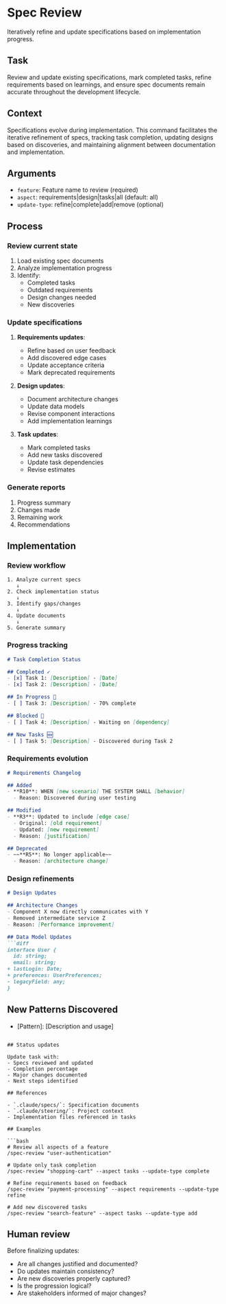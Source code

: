 # Spec Review

Iteratively refine and update specifications based on implementation progress.

## Task

Review and update existing specifications, mark completed tasks, refine requirements based on learnings, and ensure spec documents remain accurate throughout the development lifecycle.

## Context

Specifications evolve during implementation. This command facilitates the iterative refinement of specs, tracking task completion, updating designs based on discoveries, and maintaining alignment between documentation and implementation.

## Arguments

- `feature`: Feature name to review (required)
- `aspect`: requirements|design|tasks|all (default: all)
- `update-type`: refine|complete|add|remove (optional)

## Process

### Review current state

1. Load existing spec documents
2. Analyze implementation progress
3. Identify:
   - Completed tasks
   - Outdated requirements
   - Design changes needed
   - New discoveries

### Update specifications

1. **Requirements updates**:
   - Refine based on user feedback
   - Add discovered edge cases
   - Update acceptance criteria
   - Mark deprecated requirements

2. **Design updates**:
   - Document architecture changes
   - Update data models
   - Revise component interactions
   - Add implementation learnings

3. **Task updates**:
   - Mark completed tasks
   - Add new tasks discovered
   - Update task dependencies
   - Revise estimates

### Generate reports

1. Progress summary
2. Changes made
3. Remaining work
4. Recommendations

## Implementation

### Review workflow
```
1. Analyze current specs
   ↓
2. Check implementation status
   ↓
3. Identify gaps/changes
   ↓
4. Update documents
   ↓
5. Generate summary
```

### Progress tracking
```markdown
# Task Completion Status

## Completed ✓
- [x] Task 1: [Description] - [Date]
- [x] Task 2: [Description] - [Date]

## In Progress 🔄
- [ ] Task 3: [Description] - 70% complete

## Blocked 🚫
- [ ] Task 4: [Description] - Waiting on [dependency]

## New Tasks 🆕
- [ ] Task 5: [Description] - Discovered during Task 2
```

### Requirements evolution
```markdown
# Requirements Changelog

## Added
- **R10**: WHEN [new scenario] THE SYSTEM SHALL [behavior]
  - Reason: Discovered during user testing

## Modified
- **R3**: Updated to include [edge case]
  - Original: [old requirement]
  - Updated: [new requirement]
  - Reason: [justification]

## Deprecated
- ~~**R5**: No longer applicable~~
  - Reason: [architecture change]
```

### Design refinements
```markdown
# Design Updates

## Architecture Changes
- Component X now directly communicates with Y
- Removed intermediate service Z
- Reason: [Performance improvement]

## Data Model Updates
```diff
interface User {
  id: string;
  email: string;
+ lastLogin: Date;
+ preferences: UserPreferences;
- legacyField: any;
}
```

## New Patterns Discovered
- [Pattern]: [Description and usage]
```

## Status updates

Update task with:
- Specs reviewed and updated
- Completion percentage
- Major changes documented
- Next steps identified

## References

- `.claude/specs/`: Specification documents
- `.claude/steering/`: Project context
- Implementation files referenced in tasks

## Examples

```bash
# Review all aspects of a feature
/spec-review "user-authentication"

# Update only task completion
/spec-review "shopping-cart" --aspect tasks --update-type complete

# Refine requirements based on feedback
/spec-review "payment-processing" --aspect requirements --update-type refine

# Add new discovered tasks
/spec-review "search-feature" --aspect tasks --update-type add
```

## Human review

Before finalizing updates:
- Are all changes justified and documented?
- Do updates maintain consistency?
- Are new discoveries properly captured?
- Is the progression logical?
- Are stakeholders informed of major changes?